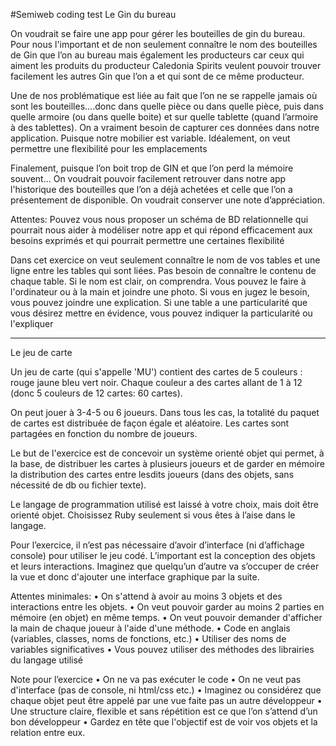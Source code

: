 #Semiweb coding test
Le Gin du bureau

On voudrait se faire une app pour gérer les bouteilles de gin du bureau.  Pour nous l'important et de non seulement connaître le nom des bouteilles de Gin que l’on au bureau mais également les producteurs car ceux qui aiment les produits du producteur Caledonia Spirits veulent pouvoir trouver facilement les autres Gin que l’on a et qui sont de ce même producteur.

Une de nos problématique est liée au fait que l’on ne se rappelle jamais où sont les bouteilles….donc dans quelle pièce ou dans quelle pièce, puis dans quelle armoire (ou dans quelle boite) et sur quelle tablette (quand l’armoire à des tablettes).  On a vraiment besoin de capturer ces données dans notre application. Puisque notre mobilier est variable.  Idéalement, on veut permettre une flexibilité pour les emplacements

Finalement, puisque l’on boit trop de GIN et que l’on perd la mémoire souvent... On voudrait pouvoir facilement retrouver dans notre app l'historique des bouteilles que l’on a déjà achetées et celle que l’on a présentement de disponible. On voudrait conserver une note d’appréciation.

Attentes: Pouvez vous nous proposer un schéma de BD relationnelle qui pourrait nous aider à modéliser notre app et qui répond efficacement aux besoins exprimés et qui pourrait permettre une certaines flexibilité

Dans cet exercice on veut seulement connaître le nom de vos tables et une ligne entre les tables qui sont liées. Pas besoin de connaître le contenu de chaque table. Si le nom est clair, on comprendra. Vous pouvez le faire à l'ordinateur ou à la main et joindre une photo. Si vous en jugez le besoin, vous pouvez joindre une explication. Si une table a une particularité que vous désirez mettre en évidence, vous pouvez indiquer la particularité ou l'expliquer
 
---

Le jeu de carte

Un jeu de carte (qui s'appelle 'MU') contient des cartes de 5 couleurs : rouge jaune bleu vert noir. Chaque couleur a des cartes allant de 1 à 12 (donc 5 couleurs de 12 cartes: 60 cartes).

On peut jouer à 3-4-5 ou 6 joueurs.  Dans tous les cas, la totalité du paquet de cartes est distribuée de façon égale et aléatoire. Les cartes sont partagées en fonction du nombre de joueurs.

Le but de l'exercice est de concevoir un système orienté objet qui permet, à la base, de distribuer les cartes à plusieurs joueurs et de garder en mémoire la distribution des cartes entre lesdits joueurs (dans des objets, sans nécessité de db ou fichier texte).

Le langage de programmation utilisé est laissé à votre choix, mais doit être orienté objet. Choisissez Ruby seulement si vous êtes à l’aise dans le langage.

Pour l’exercice, il n’est pas nécessaire d’avoir d’interface (ni d’affichage console) pour utiliser le jeu codé. L’important est la conception des objets et leurs interactions. Imaginez que quelqu’un d’autre va s’occuper de créer la vue et donc d'ajouter une interface graphique par la suite.

Attentes minimales:
•	On s'attend à avoir au moins 3 objets et des interactions entre les objets.
•	On veut pouvoir garder au moins 2 parties en mémoire (en objet) en même temps.
•	On veut pouvoir demander d'afficher la main de chaque joueur à l'aide d'une méthode.
•	Code en anglais (variables, classes, noms de fonctions, etc.)
•	Utiliser des noms de variables significatives
•	Vous pouvez utiliser des méthodes des librairies du langage utilisé

Note pour l’exercice
•	On ne va pas exécuter le code
•	On ne veut pas d'interface (pas de console, ni html/css etc.)
•	Imaginez ou considérez que chaque objet peut être appelé par une vue faite pas un autre développeur
•	Une structure claire, flexible et sans répétition est ce que l’on s’attend d’un bon développeur
•	Gardez en tête que l'objectif est de voir vos objets et la relation entre eux.
